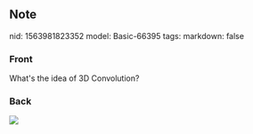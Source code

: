 ## Note
nid: 1563981823352
model: Basic-66395
tags: 
markdown: false

### Front
What's the idea of 3D Convolution?

### Back
<img src="Screenshot%202019-07-24%20at%2017.23.47.png">
